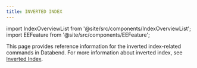 ```yaml
---
title: INVERTED INDEX
---
```

import IndexOverviewList from '@site/src/components/IndexOverviewList';
import EEFeature from '@site/src/components/EEFeature';

<EEFeature featureName='INVERTED INDEX'/>

This page provides reference information for the inverted index-related commands in Databend. For more information about inverted index, see [Inverted Index](/guides/performance/fulltext-index).

<IndexOverviewList />